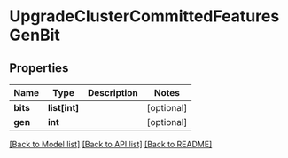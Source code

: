 # UpgradeClusterCommittedFeaturesGenBit

## Properties
Name | Type | Description | Notes
------------ | ------------- | ------------- | -------------
**bits** | **list[int]** |  | [optional] 
**gen** | **int** |  | [optional] 

[[Back to Model list]](../README.md#documentation-for-models) [[Back to API list]](../README.md#documentation-for-api-endpoints) [[Back to README]](../README.md)


